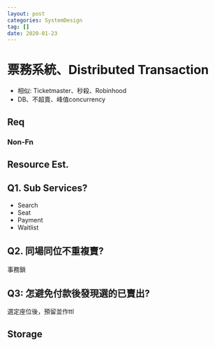 ```yaml
---
layout: post
categories: SystemDesign
tag: []
date: 2020-01-23
---
```




# 票務系統、Distributed Transaction

- 相似: Ticketmaster、秒殺、Robinhood
- DB、不超賣、峰值concurrency



## Req

### Non-Fn



## Resource Est.



## Q1. Sub Services?

- Search 
- Seat
- Payment
- Waitlist



## Q2. 同場同位不重複賣?

事務鎖



## Q3: 怎避免付款後發現選的已賣出?

選定座位後，預留並作ttl



## Storage





